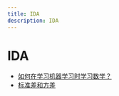```yaml
---
title: IDA
description: IDA
---
```


# IDA

- [如何在学习机器学习时学习数学？](math/shuxue_jqxx)
- [标准差和方差](math/shuxue_bzc)
